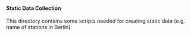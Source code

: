 #### Static Data Collection
This directory contains some scripts needed for creating static data (e.g. name of stations in Berlin).